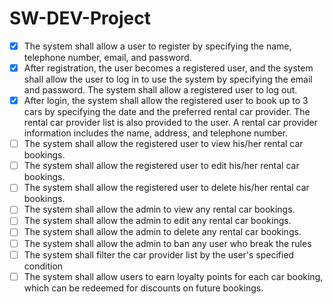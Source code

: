# SW-DEV-Project
- [X] The system shall allow a user to register by specifying the name, telephone number, email, and password. 
- [X] After registration, the user becomes a registered user, and the system shall allow the user to log in to use the system by specifying the email and password. The system shall allow a registered user to log out.
- [X] After login, the system shall allow the registered user to book up to 3 cars by specifying the date and the preferred rental car provider. The rental car provider list is also provided to the user. A rental car provider information includes the name, address, and telephone number.
- [ ] The system shall allow the registered user to view his/her rental car bookings.
- [ ] The system shall allow the registered user to edit his/her rental car bookings.
- [ ] The system shall allow the registered user to delete his/her rental car bookings.
- [ ] The system shall allow the admin to view any rental car bookings.
- [ ] The system shall allow the admin to edit any rental car bookings.
- [ ] The system shall allow the admin to delete any rental car bookings.
- [ ] The system shall allow the admin to ban any user who break the rules
- [ ] The system shall filter the car provider list by the user's specified condition
- [ ] The system shall allow users to earn loyalty points for each car booking, which can be redeemed for discounts on future bookings.
